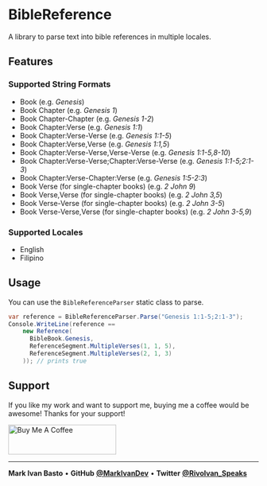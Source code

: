 # BibleReference
A library to parse text into bible references in multiple locales.

## Features

### Supported String Formats
- Book (e.g. *Genesis*)
- Book Chapter (e.g. *Genesis 1*)
- Book Chapter-Chapter (e.g. *Genesis 1-2*)
- Book Chapter:Verse (e.g. *Genesis 1:1*)
- Book Chapter:Verse-Verse (e.g. *Genesis 1:1-5*)
- Book Chapter:Verse,Verse (e.g. *Genesis 1:1,5*)
- Book Chapter:Verse-Verse,Verse-Verse (e.g. *Genesis 1:1-5,8-10*)
- Book Chapter:Verse-Verse;Chapter:Verse-Verse (e.g. *Genesis 1:1-5;2:1-3*)
- Book Chapter:Verse-Chapter:Verse (e.g. *Genesis 1:5-2:3*)
- Book Verse (for single-chapter books) (e.g. *2 John 9*)
- Book Verse,Verse (for single-chapter books) (e.g. *2 John 3,5*)
- Book Verse-Verse (for single-chapter books) (e.g. *2 John 3-5*)
- Book Verse-Verse,Verse (for single-chapter books) (e.g. *2 John 3-5,9*)

### Supported Locales
- English
- Filipino

## Usage

You can use the `BibleReferenceParser` static class to parse.

```csharp
var reference = BibleReferenceParser.Parse("Genesis 1:1-5;2:1-3");
Console.WriteLine(reference ==
    new Reference(
      BibleBook.Genesis,
      ReferenceSegment.MultipleVerses(1, 1, 5),
      ReferenceSegment.MultipleVerses(2, 1, 3)
    )); // prints true
```

## Support
If you like my work and want to support me, buying me a coffee would be awesome! Thanks for your support!

<a href="https://www.buymeacoffee.com/markivandev" target="_blank"><img src="https://cdn.buymeacoffee.com/buttons/v2/default-blue.png" alt="Buy Me A Coffee" style="height: 60px !important;width: 217px !important;" ></a>

---------
**Mark Ivan Basto** &bullet; **GitHub**
**[@MarkIvanDev](https://github.com/MarkIvanDev)** &bullet; **Twitter**
**[@Rivolvan_Speaks](https://twitter.com/Rivolvan_Speaks)**